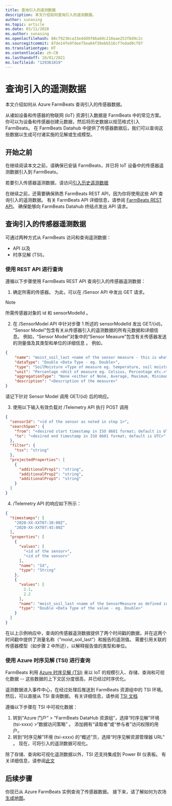 ```yaml
---
title: 查询引入的遥测数据
description: 本文介绍如何查询引入的遥测数据。
author: sunasing
ms.topic: article
ms.date: 03/11/2020
ms.author: sunasing
ms.openlocfilehash: 88cf9236ca33eddd9f86a60c210aae253f8d9c2c
ms.sourcegitcommit: 87de14fe9fdee75ea64f30ebb516cf7edad0cf87
ms.translationtype: HT
ms.contentlocale: zh-CN
ms.lasthandoff: 10/01/2021
ms.locfileid: "129361019"
---
```

# <a name="query-ingested-telemetry-data"></a>查询引入的遥测数据

本文介绍如何从 Azure FarmBeats 查询引入的传感器数据。

从诸如设备和传感器的物联网 (IoT) 资源引入数据是 FarmBeats 中的常见方案。 你可以为设备和传感器创建元数据，然后将历史数据以规范格式引入 FarmBeats。 在 FarmBeats Datahub 中提供了传感器数据后，我们可以查询这些数据以生成可付诸实施的见解或生成模型。

## <a name="before-you-begin"></a>开始之前

在继续阅读本文之前，请确保已安装 FarmBeats，并已将 IoT 设备中的传感器遥测数据引入到 FarmBeats。

若要引入传感器遥测数据，请访问[引入历史遥测数据](ingest-historical-telemetry-data-in-azure-farmbeats.md)

在继续之前，还需要确保熟悉 FarmBeats REST API，因为你将使用这些 API 查询引入的遥测数据。 有关 FarmBeats API 详细信息，请参阅 [FarmBeats REST API](rest-api-in-azure-farmbeats.md)。 确保能够向 FarmBeats Datahub 终结点发出 API 请求。

## <a name="query-ingested-sensor-telemetry-data"></a>查询引入的传感器遥测数据

可通过两种方式从 FarmBeats 访问和查询遥测数据：

- API 以及
- 时序见解 (TSI)。

### <a name="query-using-rest-api"></a>使用 REST API 进行查询

遵循以下步骤使用 FarmBeats REST API 查询引入的传感器遥测数据：

1. 确定所需的传感器。 为此，可以在 /Sensor API 中发出 GET 请求。

> [!NOTE]
> 所需传感器对象的 id 和 sensorModelId 。

2. 在 /SensorModel API 中针对步骤 1 所述的 sensorModelId 发出 GET/{id}。 “Sensor Model”包含有关从传感器引入的遥测数据的所有元数据和详细信息。 例如，“Sensor Model”对象中的“Sensor Measure”包含有关传感器发送的测量值及其类型和单位的详细信息 。 例如，

  ```json
  {
      "name": "moist_soil_last <name of the sensor measure - this is what we will receive as part of the queried telemetry data>",
      "dataType": "Double <Data Type - eg. Double>",
      "type": "SoilMoisture <Type of measure eg. temperature, soil moisture etc.>",
      "unit": "Percentage <Unit of measure eg. Celsius, Percentage etc.>",
      "aggregationType": "None <either of None, Average, Maximum, Minimum, StandardDeviation>",
      "description": "<Description of the measure>"
  }
  ```
请记下针对 Sensor Model 调用 GET/{id} 后的响应。

3. 使用以下输入有效负载对 /Telemetry API 执行 POST 调用

  ```json
  {
    "sensorId": "<id of the sensor as noted in step 1>",
    "searchSpan": {
      "from": "<desired start timestamp in ISO 8601 format; default is UTC>",
      "to": "<desired end timestamp in ISO 8601 format; default is UTC>"
    },
    "filter": {
      "tsx": "string"
    },
    "projectedProperties": [
      {
        "additionalProp1": "string",
        "additionalProp2": "string",
        "additionalProp3": "string"
      }
    ]
  }
  ```
4. /Telemetry API 的响应如下所示：

  ```json
  {
    "timestamps": [
      "2020-XX-XXT07:30:00Z",
      "2020-XX-XXT07:45:00Z"
    ],
    "properties": [
      {
        "values": [
          "<id of the sensor>",
          "<id of the sensor>"
        ],
        "name": "Id",
        "type": "String"
      },
      {
        "values": [
          2.1,
          2.2
        ],
        "name": "moist_soil_last <name of the SensorMeasure as defined in the SensorModel object>",
        "type": "Double <Data Type of the value - eg. Double>"
      }
    ]
  }
  ```
在以上示例响应中，查询的传感器遥测数据提供了两个时间戳的数据，并在这两个时间戳中提供了测量名称（“moist_soil_last”）和报告的遥测值。 需要引用关联的传感器模型（如步骤 2 中所述），以解释报告值的类型和单位。

### <a name="query-using-azure-time-series-insights-tsi"></a>使用 Azure 时序见解 (TSI) 进行查询

FarmBeats 利用 [Azure 时序见解 (TSI)](https://azure.microsoft.com/services/time-series-insights/) 来以 IoT 的规模引入、存储、查询和可视化数据 -- 这些数据的上下文区分度很高，并已经过时序优化。

遥测数据进入事件中心，在经过处理后推送到 FarmBeats 资源组中的 TSI 环境。 然后，可以直接从 TSI 查询数据。 有关详细信息，请参阅 [TSI 文档](../../time-series-insights/time-series-insights-explorer.md)

遵循以下步骤在 TSI 中可视化数据：

1. 转到“Azure 门户” > “FarmBeats DataHub 资源组”，选择“时序见解”环境 (tsi-xxxx) >“数据访问策略”   。 添加拥有“读取者”或“参与者”访问权限的用户。
2. 转到“时序见解”环境 (tsi-xxxx) 的“概述”页，选择“时序见解资源管理器 URL”  。 现在，可将引入的遥测数据可视化。

除了存储、查询和可视化遥测数据以外，TSI 还支持集成到 Power BI 仪表板。 有关详细信息，请参阅[此文](../../time-series-insights/how-to-connect-power-bi.md)

## <a name="next-steps"></a>后续步骤

你现已从 Azure FarmBeats 实例查询了传感器数据。 接下来，请了解如何为农场[生成地图](generate-maps-in-azure-farmbeats.md#generate-maps)。